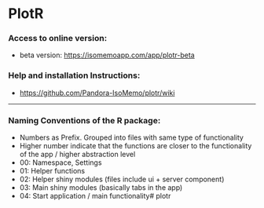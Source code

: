 # PlotR

### Access to online version:
- beta version: https://isomemoapp.com/app/plotr-beta

### Help and installation Instructions:
- https://github.com/Pandora-IsoMemo/plotr/wiki

----

### Naming Conventions of the R package:

- Numbers as Prefix. Grouped into files with same type of functionality
- Higher number indicate that the functions are closer to the functionality of the app / higher abstraction level
- 00: Namespace, Settings
- 01: Helper functions
- 02: Helper shiny modules (files include ui + server component)
- 03: Main shiny modules (basically tabs in the app)
- 04: Start application / main functionality# plotr
